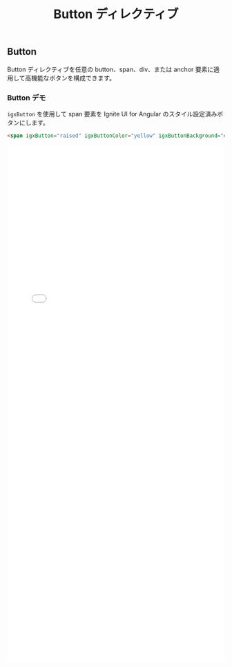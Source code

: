 ﻿---
title: Button ディレクティブ
_description: Ignite UI for Angular の Button コントロールで規格のボタンに定義済みテキスト、画像、およびその他の機能を追加します。
_keywords: Ignite UI for Angular, UI コントロール, Angular ウィジェット, web ウィジェット, UI ウィジェット, Angular, ネイティブ Angular コンポーネント スィート, ネイティブ Angular コントロール, ネイティブ Angular コンポーネント ライブラリ, Angular Button コンポーネント, Angular Button コントロール
---

## Button
<p class="highlight">Button ディレクティブを任意の button、span、div、または anchor 要素に適用して高機能なボタンを構成できます。</p>
<div class="divider"></div>

### Button デモ

`igxButton` を使用して span 要素を Ignite UI for Angular のスタイル設定済みボタンにします。
```html
<span igxButton="raised" igxButtonColor="yellow" igxButtonBackground="#000">クリック<span>
```
<div class="sample-container" style="height: 1192px">
    <iframe seamless width="100%" height="100%" frameborder="0" src="{environment:demosBaseUrl}/buttons">
</div>
<div class="divider--half"></div>

### 使用方法
```html
<target-element igxButton [..options]>クリック</target-element>
```
<div class="divider--half"></div>

### Button タイプ
| 名前   | 説明 |
|:----------|:-------------:|
| `flat` | デフォルトのボタン タイプ。透明な背景およびプライマリ テーマ色のテキスト。 |
| `raised` | 名前どおり、このボタン タイプは box-shadow を使用します。プライマリ テーマ色の背景および白いテキスト。 |
| `gradient` | raised ボタン タイプと同じです。それに、背景色にグラデーションを指定できます。 |
| `fab` | フローティング アクションのボタン タイプ。丸形で、プライマリ テーマ色の背景色と白い前景色。 |
| `icon` | これは最もシンプルなボタン タイプです。アイコンをボタンとして使用する場合に使用します。 |
| `navbar` | icon ボタン タイプと同じですが、igx-navbar コンポーネントで使用するために最適化されています。 |
<div class="divider--half"></div>

### API
| 名前   |      型      |  説明 |
|:----------|:-------------:|:------|
| `igxButton` |  string | 使用される igxButton のタイプを設定します。デフォルト値は flat です。|
| `igxButtonColor` |    string   |   ボタンのテキスト色を設定します。任意の有効な CSS 色値を使用できます。 |
| `igxButtonBackground` | string | ボタンの背景色を設定します。任意の有効な CSS 色値を使用できます。 |
<div class="divider--half"></div>
